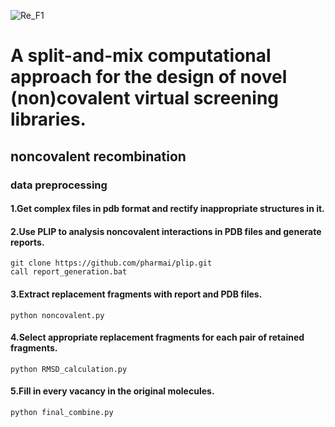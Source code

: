 ![Re_F1](https://github.com/xxh1999/reconstructed_libraries/assets/94356070/86ffa86b-29d9-4cdb-89de-8974da1d3892)
# A split-and-mix computational approach for the design of novel (non)covalent virtual screening libraries.
## noncovalent recombination
### data preprocessing
#### 1.Get complex files in pdb format and rectify inappropriate structures in it.
#### 2.Use PLIP to analysis noncovalent interactions in PDB files and generate reports. 
``git clone https://github.com/pharmai/plip.git``  
``call report_generation.bat``
#### 3.Extract replacement fragments with report and PDB files.
``python noncovalent.py``  
#### 4.Select appropriate replacement fragments for each pair of retained fragments.  
``python RMSD_calculation.py``  
#### 5.Fill in every vacancy in the original molecules.  
``python final_combine.py``  
